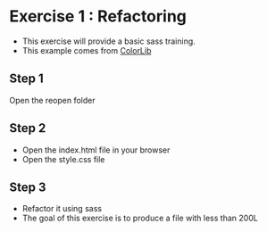 # Exercise 1 : Refactoring

- This exercise will provide a basic sass training.
- This example comes from [ColorLib](https://colorlib.com)

## Step 1

Open the reopen folder

## Step 2

- Open the index.html file in your browser
- Open the style.css file

## Step 3

- Refactor it using sass
- The goal of this exercise is to produce a file with less than 200L
